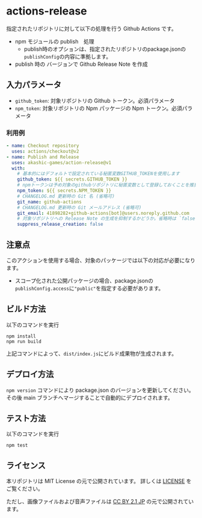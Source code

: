 # actions-release
指定されたリポジトリに対して以下の処理を行う Github Actions です。

* npm モジュールの publish　処理
  * publish時のオプションは、指定されたリポジトリのpackage.jsonの`publishConfig`の内容に準拠します。
* publish 時の バージョンで Github Release Note を作成

## 入力パラメータ
* `github_token`: 対象リポジトリの Github トークン。必須パラメータ
* `npm_token`: 対象リポジトリの Npm パッケージの Npm トークン。必須パラメータ

### 利用例
```yml
- name: Checkout repository
  uses: actions/checkout@v2
- name: Publish and Release
  uses: akashic-games/action-release@v1
  with:
    # 基本的にはデフォルトで設定されている秘匿変数GITHUB_TOKENを使用します
    github_token: ${{ secrets.GITHUB_TOKEN }}
    # npmトークンは予め対象のgithubリポジトリに秘匿変数として登録しておくことを推奨します
    npm_token: ${{ secrets.NPM_TOKEN }}
    # CHANGELOG.md 更新時の Git 名 (省略可)
    git_name: github-actions
    # CHANGELOG.md 更新時の Git メールアドレス (省略可)
    git_email: 41898282+github-actions[bot]@users.noreply.github.com
    # 対象リポジトリへの Release Note の生成を抑制するかどうか。省略時は `false` 。
    suppress_release_creation: false
```

## 注意点
このアクションを使用する場合、対象のパッケージでは以下の対応が必要になります。
* スコープ化された公開パッケージの場合、package.jsonの`publishConfig.access`に`"public"`を指定する必要があります。

## ビルド方法
以下のコマンドを実行

```
npm install
npm run build
```

上記コマンドによって、`dist/index.js`にビルド成果物が生成されます。

## デプロイ方法
`npm version` コマンドにより package.json のバージョンを更新してください。
その後 main ブランチへマージすることで自動的にデプロイされます。

## テスト方法
以下のコマンドを実行

```
npm test
```

## ライセンス

本リポジトリは MIT License の元で公開されています。
詳しくは [LICENSE](https://github.com/akashic-games/action-release/blob/master/LICENSE) をご覧ください。

ただし、画像ファイルおよび音声ファイルは
[CC BY 2.1 JP](https://creativecommons.org/licenses/by/2.1/jp/) の元で公開されています。
